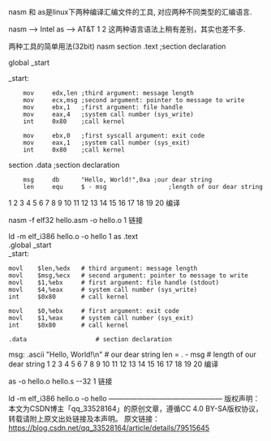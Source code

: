 nasm 和 as是linux下两种编译汇编文件的工具, 对应两种不同类型的汇编语言.

nasm  -->   Intel
as    -->   AT&T
1
2
这两种语言语法上稍有差别，其实也差不多.

两种工具的简单用法(32bit)
nasm
section .text    ;section declaration

global _start

_start:

        mov     edx,len ;third argument: message length
        mov     ecx,msg ;second argument: pointer to message to write
        mov     ebx,1   ;first argument: file handle
        mov     eax,4   ;system call number (sys_write)
        int     0x80    ;call kernel

        mov     ebx,0   ;first syscall argument: exit code
        mov     eax,1   ;system call number (sys_exit)
        int     0x80    ;call kernel

section .data               ;section declaration

        msg     db      "Hello, World!",0xa ;our dear string
        len     equ     $ - msg                 ;length of our dear string
1
2
3
4
5
6
7
8
9
10
11
12
13
14
15
16
17
18
19
20
编译

nasm -f elf32 hello.asm -o hello.o
1
链接

ld -m elf_i386 hello.o -o hello
1
as
.text          
.global _start  
_start:

    movl    $len,%edx   # third argument: message length
    movl    $msg,%ecx   # second argument: pointer to message to write
    movl    $1,%ebx     # first argument: file handle (stdout)
    movl    $4,%eax     # system call number (sys_write)
    int     $0x80       # call kernel

    movl    $0,%ebx     # first argument: exit code
    movl    $1,%eax     # system call number (sys_exit)
    int     $0x80       # call kernel

    .data                   # section declaration

msg:
    .ascii  "Hello, World!\n"   # our dear string
     len = . - msg           # length of our dear string
1
2
3
4
5
6
7
8
9
10
11
12
13
14
15
16
17
18
19
20
编译

as -o hello.o hello.s --32
1
链接

ld -m elf_i386 hello.o -o hello
————————————————
版权声明：本文为CSDN博主「qq_33528164」的原创文章，遵循CC 4.0 BY-SA版权协议，转载请附上原文出处链接及本声明。
原文链接：https://blog.csdn.net/qq_33528164/article/details/79515645